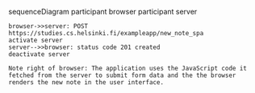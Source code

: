 sequenceDiagram
    participant browser
    participant server

    browser->>server: POST https://studies.cs.helsinki.fi/exampleapp/new_note_spa
    activate server
    server-->>browser: status code 201 created
    deactivate server

    Note right of browser: The application uses the JavaScript code it fetched from the server to submit form data and the the browser renders the new note in the user interface.